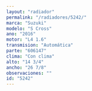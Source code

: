 ```yaml
---
layout: "radiador"
permalink: "/radiadores/5242/"
marca: "Suzuki"
modelo: "S Cross"
ano: "2016"
motor: "L4 1.6"
transmision: "Automática"
parte: "606147"
clima: "Con clima"
alto: "14 3/4"
ancho: "26 7/8"
observaciones: ""
id: "5242"
---
```


